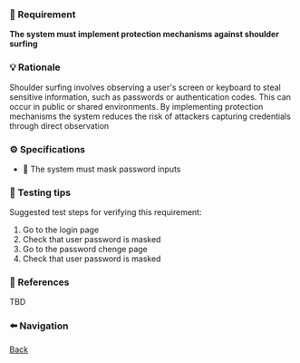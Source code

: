 ### 📌 Requirement
**The system must implement protection mechanisms against shoulder surfing**


### 💡 Rationale 
Shoulder surfing involves observing a user's screen or keyboard to steal sensitive information, such as passwords or authentication codes. This can occur in public or shared environments. By implementing protection mechanisms the system reduces the risk of attackers capturing credentials through direct observation


### ⚙️ Specifications 

- 📘 The system must mask password inputs


### 🧪 Testing tips 
Suggested test steps for verifying this requirement:
1. Go to the login page
2. Check that user password is masked
3. Go to the password chenge page
4. Check that user password is masked 


### 🔗 References 
TBD


### ⬅️ Navigation 

[Back](Readme.md)
